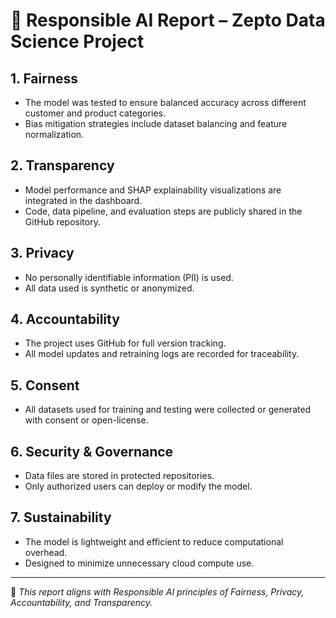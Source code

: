# 🧠 Responsible AI Report – Zepto Data Science Project

## 1. Fairness
- The model was tested to ensure balanced accuracy across different customer and product categories.
- Bias mitigation strategies include dataset balancing and feature normalization.

## 2. Transparency
- Model performance and SHAP explainability visualizations are integrated in the dashboard.
- Code, data pipeline, and evaluation steps are publicly shared in the GitHub repository.

## 3. Privacy
- No personally identifiable information (PII) is used.
- All data used is synthetic or anonymized.

## 4. Accountability
- The project uses GitHub for full version tracking.
- All model updates and retraining logs are recorded for traceability.

## 5. Consent
- All datasets used for training and testing were collected or generated with consent or open-license.

## 6. Security & Governance
- Data files are stored in protected repositories.
- Only authorized users can deploy or modify the model.

## 7. Sustainability
- The model is lightweight and efficient to reduce computational overhead.
- Designed to minimize unnecessary cloud compute use.

---

📘 *This report aligns with Responsible AI principles of Fairness, Privacy, Accountability, and Transparency.*
